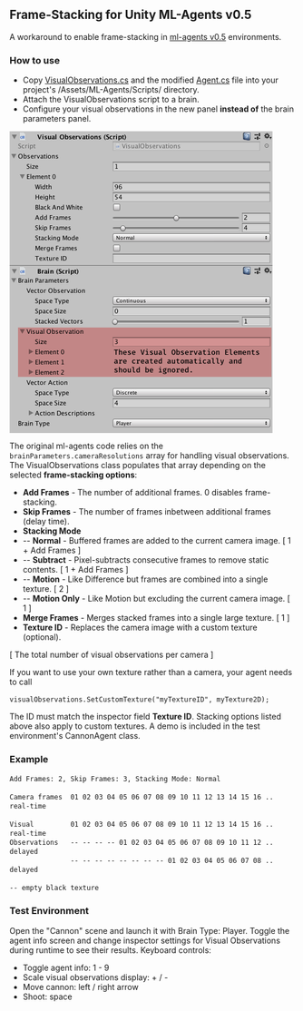 

## Frame-Stacking for Unity ML-Agents v0.5

A workaround to enable frame-stacking in [ml-agents v0.5](https://github.com/Unity-Technologies/ml-agents/releases/tag/0.5.0a) environments.
 
### How to use
* Copy [VisualObservations.cs](https://github.com/mbaske/ml-agents-frame-stacking/blob/master/unity-environment/Assets/ML-Agents/Scripts/VisualObservations.cs) and the modified [Agent.cs](https://github.com/mbaske/ml-agents-frame-stacking/blob/master/unity-environment/Assets/ML-Agents/Scripts/Agent.cs) file into your project's /Assets/ML-Agents/Scripts/ directory. 
* Attach the VisualObservations script to a brain.
* Configure your visual observations in the new panel **instead of** the brain parameters panel.

<img src="images/inspector.png" align="middle" width="464"/>

The original ml-agents code relies on the `brainParameters.cameraResolutions` array for handling visual observations. The VisualObservations class populates that array depending on the selected **frame-stacking options**:

* **Add Frames** - The number of additional frames. 0 disables frame-stacking.
* **Skip Frames** - The number of frames inbetween additional frames (delay time).
* **Stacking Mode**
* -- **Normal** - Buffered frames are added to the current camera image. [ 1 + Add Frames ]
* -- **Subtract** - Pixel-subtracts consecutive frames to remove static contents. [ 1 + Add Frames ]
* -- **Motion** - Like Difference but frames are combined into a single texture. [ 2 ]
* -- **Motion Only** - Like Motion but excluding the current camera image. [ 1 ]
* **Merge Frames** - Merges stacked frames into a single large texture. [ 1 ] 
* **Texture ID** - Replaces the camera image with a custom texture (optional).

[ The total number of visual observations per camera ]

If you want to use your own texture rather than a camera, your agent needs to call

	visualObservations.SetCustomTexture("myTextureID", myTexture2D); 
	
The ID must match the inspector field **Texture ID**. Stacking options listed above also apply to custom textures. A demo is included in the test environment's CannonAgent class.

### Example

	Add Frames: 2, Skip Frames: 3, Stacking Mode: Normal
	
	Camera frames  01 02 03 04 05 06 07 08 09 10 11 12 13 14 15 16 .. real-time

	Visual         01 02 03 04 05 06 07 08 09 10 11 12 13 14 15 16 .. real-time
	Observations   -- -- -- -- 01 02 03 04 05 06 07 08 09 10 11 12 .. delayed
	               -- -- -- -- -- -- -- -- 01 02 03 04 05 06 07 08 .. delayed
	            
	-- empty black texture
	
### Test Environment
Open the "Cannon" scene and launch it with Brain Type: Player.
Toggle the agent info screen and change inspector settings for Visual Observations during runtime to see their results. Keyboard controls:

* Toggle agent info: 1 - 9
* Scale visual observations display: + / -
* Move cannon: left / right arrow
* Shoot: space
